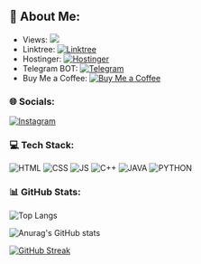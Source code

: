 ## 💫 About Me:

<!-- **Shadow-Captain/Shadow-Captain** is a ✨ _special_ ✨ repository because its `README.md` (this file) appears on your GitHub profile. -->

- Views: [![](https://visitcount.itsvg.in/api?id=shadow-captain&label=Profile%20Views&color=0&icon=2&pretty=true)](https://visitcount.itsvg.in)
- Linktree: [![Linktree](https://img.shields.io/badge/Linktree-%23F39F37.svg?logo=linktree&logoColor=white)](https://www.linktree.com/Sr.Shelby)
- Hostinger: [![Hostinger](https://img.shields.io/badge/Hostinger-%23191919.svg?logo=hostinger&logoColor=white)](https://hostinger.mx?REFERRALCODE=1ANGELGAMER10)
- Telegram BOT: [![Telegram](https://img.shields.io/badge/Telegram-%232CA5E0.svg?logo=telegram&logoColor=white)](https://t.me/StarkIMC_Bot)
- Buy Me a Coffee: [![Buy Me a Coffee](https://img.shields.io/badge/Buy%20Me%20a%20Coffee-%23FFDD00.svg?logo=buy-me-a-coffee&logoColor=white)](https://www.buymeacoffee.com/sr.shelby)


### 🌐 Socials:
[![Instagram](https://img.icons8.com/fluency/48/000000/instagram-new.png)](https://instagram.com/sr_shelby02) 


### 💻 Tech Stack:
![HTML](https://deviconapi.vercel.app/html5?color=E54D26ff&size=40)
![CSS](https://deviconapi.vercel.app/css3?color=3D8FC6FF&size=40)
![JS](https://deviconapi.vercel.app/javascript?color=F0DB4FFF&size=40)
![C++](https://deviconapi.vercel.app/cplusplus?color=9C033Aff&size=40)
![JAVA](https://deviconapi.vercel.app/java?color=EA2D2Eff&size=40)
![PYTHON](https://deviconapi.vercel.app/python?size=40)


### 📊 GitHub Stats:
![Top Langs](https://github-readme-stats.vercel.app/api/top-langs/?username=Shadow-Captain&layout=compact&theme=cobalt2)

![Anurag's GitHub stats](https://github-readme-stats.vercel.app/api?username=Shadow-Captain&show_icons=true&theme=cobalt2)

[![GitHub Streak](http://github-readme-streak-stats.herokuapp.com?user=Shadow-Captain&theme=cobalt2&border_radius=10&locale=es&date_format=j%20M%5B%20Y%5D&card_width=470)](https://git.io/streak-stats)


